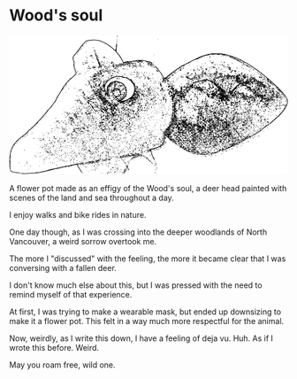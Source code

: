 # Wood's soul

![Wood's soul](/src/Woodsoul.png)

A flower pot made as an effigy of the Wood's soul,
a deer head painted with scenes of the land and sea throughout a day.

I enjoy walks and bike rides in nature.

One day though, as I was crossing into the deeper woodlands of North Vancouver, a weird sorrow overtook me.

The more I "discussed" with the feeling, the more it became clear that I was conversing with a fallen deer.

I don't know much else about this, but I was pressed with the need to remind myself of that experience.

At first, I was trying to make a wearable mask, but ended up downsizing to make it a flower pot.
This felt in a way much more respectful for the animal.

Now, weirdly, as I write this down, I have a feeling of deja vu. Huh. As if I wrote this before. Weird.

May you roam free, wild one.